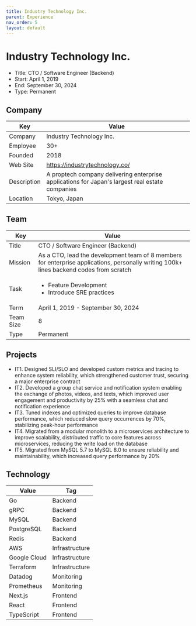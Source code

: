 ```yaml
---
title: Industry Technology Inc.
parent: Experience
nav_order: 5
layout: default
---
```


# Industry Technology Inc.

- Title: CTO / Software Engineer (Backend)
- Start: April 1, 2019
- End: September 30, 2024
- Type: Permanent

## Company

| Key         | Value                                                                                        |
| ----------- | -------------------------------------------------------------------------------------------- |
| Company     | Industry Technology Inc.                                                                     |
| Employee    | 30+                                                                                          |
| Founded     | 2018                                                                                         |
| Web Site    | https://industrytechnology.co/                                                               |
| Description | A proptech company delivering enterprise applications for Japan's largest real estate companies |
| Location    | Tokyo, Japan                                                                                 |

## Team

| Key       | Value                                                                                                                                   |
| --------- | --------------------------------------------------------------------------------------------------------------------------------------- |
| Title     | CTO / Software Engineer (Backend)                                                                                                       |
| Mission   | As a CTO, lead the development team of 8 members for enterprise applications, personally writing 100k+ lines backend codes from scratch |
| Task      | <ul><li>Feature Development</li><li>Introduce SRE practices</li></ul>                                                                                     |
| Term      | April 1, 2019 - September 30, 2024                                                                                                     |
| Team Size | 8                                                                                                                                       |
| Type      | Permanent                                                                                                                               |

## Projects

- IT1. Designed SLI/SLO and developed custom metrics and tracing to enhance system reliability, which strengthened customer trust, securing a major enterprise contract
- IT2. Developed a group chat service and notification system enabling the exchange of photos, videos, and texts, which improved user engagement and productivity by 25% with a seamless chat and notification experience
- IT3. Tuned indexes and optimized queries to improve database performance, which reduced slow query occurrences by 70%, stabilizing peak-hour performance
- IT4. Migrated from a modular monolith to a microservices architecture to improve scalability, distributed traffic to core features across microservices, reducing the write load on the database
- IT5. Migrated from MySQL 5.7 to MySQL 8.0 to ensure reliability and maintainability, which increased query performance by 20% 

## Technology

| Value        | Tag            |
| ------------ | -------------- |
| Go           | Backend        |
| gRPC         | Backend        |
| MySQL        | Backend        |
| PostgreSQL   | Backend        |
| Redis        | Backend        |
| AWS          | Infrastructure |
| Google Cloud | Infrastructure |
| Terraform    | Infrastructure |
| Datadog      | Monitoring     |
| Prometheus   | Monitoring     |
| Next.js      | Frontend       |
| React        | Frontend       |
| TypeScript   | Frontend       | 